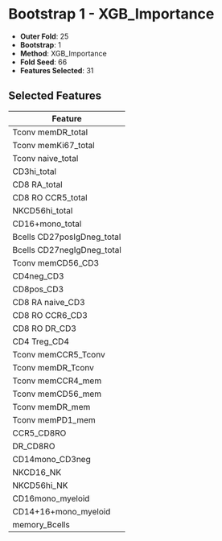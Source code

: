 # Bootstrap 1 - XGB_Importance

- **Outer Fold**: 25
- **Bootstrap**: 1
- **Method**: XGB_Importance
- **Fold Seed**: 66
- **Features Selected**: 31

## Selected Features

| Feature |
|---------|
| Tconv memDR_total |
| Tconv memKi67_total |
| Tconv naive_total |
| CD3hi_total |
| CD8 RA_total |
| CD8 RO CCR5_total |
| NKCD56hi_total |
| CD16+mono_total |
| Bcells CD27posIgDneg_total |
| Bcells CD27negIgDneg_total |
| Tconv memCD56_CD3 |
| CD4neg_CD3 |
| CD8pos_CD3 |
| CD8 RA naive_CD3 |
| CD8 RO CCR6_CD3 |
| CD8 RO DR_CD3 |
| CD4 Treg_CD4 |
| Tconv memCCR5_Tconv |
| Tconv memDR_Tconv |
| Tconv memCCR4_mem |
| Tconv memCD56_mem |
| Tconv memDR_mem |
| Tconv memPD1_mem |
| CCR5_CD8RO |
| DR_CD8RO |
| CD14mono_CD3neg |
| NKCD16_NK |
| NKCD56hi_NK |
| CD16mono_myeloid |
| CD14+16+mono_myeloid |
| memory_Bcells |
